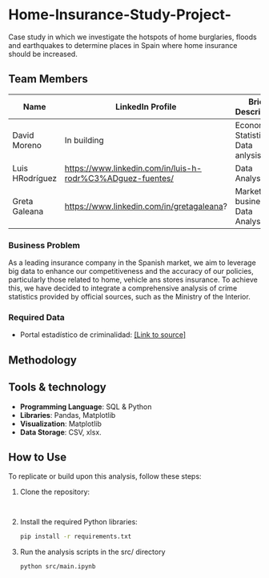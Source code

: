 # Home-Insurance-Study-Project-

Case study in which we investigate the hotspots of home burglaries, floods and earthquakes to determine places in Spain where home insurance should be increased.

<p align="center">

</p>

## Team Members

| Name             | LinkedIn Profile | Brief Description |
|------------------|------------------|-------------------|
| David Moreno     | In building      |  Economy Statistics & Data anlysis  |
| Luis HRodríguez  | https://www.linkedin.com/in/luis-h-rodr%C3%ADguez-fuentes/ | Data Analyst |
| Greta Galeana    | https://www.linkedin.com/in/gretagaleana? | Marketing business & Data Analyst |

### Business Problem
As a leading insurance company in the Spanish market, we aim to leverage big data to enhance our competitiveness and the accuracy of our policies, particularly those related to home, vehicle ans stores insurance. To achieve this, we have decided to integrate a comprehensive analysis of crime statistics provided by official sources, such as the Ministry of the Interior.

### Required Data

- Portal estadístico de criminalidad: [\[Link to source\]](https://estadisticasdecriminalidad.ses.mir.es/publico/portalestadistico/datos.html?type=pcaxis&path=/Datos1/&file=pcaxis)

## Methodology



## Tools & technology

- **Programming Language**: SQL & Python
- **Libraries**: Pandas, Matplotlib
- **Visualization**: Matplotlib
- **Data Storage**: CSV, xlsx.

## How to Use

To replicate or build upon this analysis, follow these steps:

1. Clone the repository:
   ```bash
 
2. Install the required Python libraries:
   ```bash
   pip install -r requirements.txt
3. Run the analysis scripts in the src/ directory
     ```bash
   python src/main.ipynb


